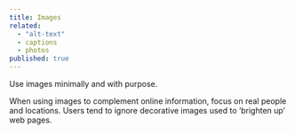 ```yaml
---
title: Images
related: 
  - "alt-text"
  - captions
  - photos
published: true
---
```


Use images minimally and with purpose.

When using images to complement online information, focus on real people and locations. Users tend to ignore decorative images used to ‘brighten up’ web pages.

